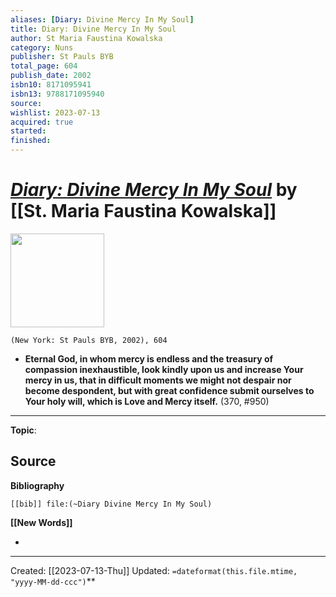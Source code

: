 ```yaml
---
aliases: [Diary: Divine Mercy In My Soul]
title: Diary: Divine Mercy In My Soul
author: St Maria Faustina Kowalska
category: Nuns
publisher: St Pauls BYB
total_page: 604
publish_date: 2002
isbn10: 8171095941
isbn13: 9788171095940
source: 
wishlist: 2023-07-13
acquired: true 
started: 
finished: 
---
```

# *[Diary: Divine Mercy In My Soul]()* by [[St. Maria Faustina Kowalska]]

<img src="http://books.google.com/books/content?id=aFTacz6pGZoC&printsec=frontcover&img=1&zoom=1&source=gbs_api" width=150>

`(New York: St Pauls BYB, 2002), 604`

- **Eternal God, in whom mercy is endless and the treasury of compassion inexhaustible, look kindly upon us and increase Your mercy in us, that in difficult moments we might not despair nor become despondent, but with great confidence submit ourselves to Your holy will, which is Love and Mercy itself.** (370, #950)

--- 
**Topic**: 

**Source**
- 

**Bibliography**

```query
[[bib]] file:(~Diary Divine Mercy In My Soul)
```
 

**[[New Words]]**

- 

---
Created: [[2023-07-13-Thu]]
Updated: `=dateformat(this.file.mtime, "yyyy-MM-dd-ccc")`**